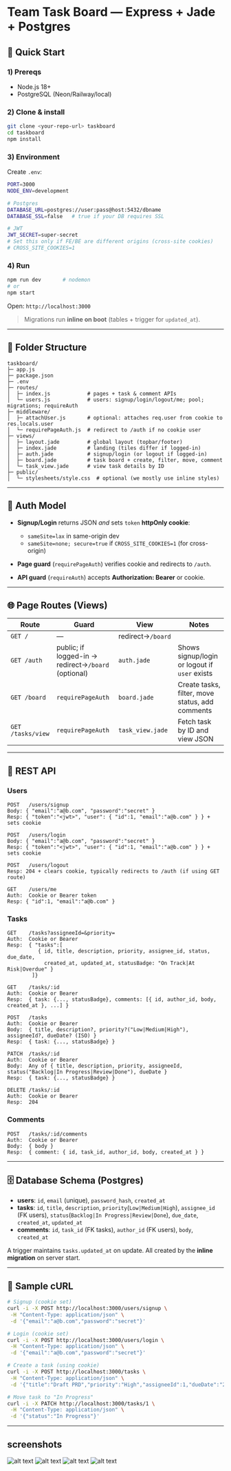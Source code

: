 # Team Task Board — Express + Jade + Postgres

 
## 🚀 Quick Start

### 1) Prereqs

* Node.js 18+
* PostgreSQL (Neon/Railway/local)

### 2) Clone & install

```bash
git clone <your-repo-url> taskboard
cd taskboard
npm install
```

### 3) Environment

Create `.env`:

```bash
PORT=3000
NODE_ENV=development

# Postgres
DATABASE_URL=postgres://user:pass@host:5432/dbname
DATABASE_SSL=false   # true if your DB requires SSL

# JWT
JWT_SECRET=super-secret
# Set this only if FE/BE are different origins (cross-site cookies)
# CROSS_SITE_COOKIES=1
```

### 4) Run

```bash
npm run dev       # nodemon
# or
npm start
```

Open: `http://localhost:3000`

> Migrations run **inline on boot** (tables + trigger for `updated_at`).

---

## 📁 Folder Structure

```
taskboard/
├─ app.js
├─ package.json
├─ .env
├─ routes/
│  ├─ index.js            # pages + task & comment APIs
│  └─ users.js            # users: signup/login/logout/me; pool; migrations; requireAuth
├─ middleware/
│  ├─ attachUser.js       # optional: attaches req.user from cookie to res.locals.user
│  └─ requirePageAuth.js  # redirect to /auth if no cookie user
├─ views/
│  ├─ layout.jade         # global layout (topbar/footer)
│  ├─ index.jade          # landing (tiles differ if logged-in)
│  ├─ auth.jade           # signup/login (or logout if logged-in)
│  ├─ board.jade          # task board + create, filter, move, comment
│  └─ task_view.jade      # view task details by ID
├─ public/
│  └─ stylesheets/style.css  # optional (we mostly use inline styles)
```

---

## 🔐 Auth Model

* **Signup/Login** returns JSON *and* sets `token` **httpOnly cookie**:

  * `sameSite=lax` in same-origin dev
  * `sameSite=none; secure=true` if `CROSS_SITE_COOKIES=1` (for cross-origin)
* **Page guard** (`requirePageAuth`) verifies cookie and redirects to `/auth`.
* **API guard** (`requireAuth`) accepts **Authorization: Bearer** or cookie.

---

## 🌐 Page Routes (Views)

| Route             | Guard                                               | View              | Notes                                           |
| ----------------- | --------------------------------------------------- | ----------------- | ----------------------------------------------- |
| `GET /`           | —                                                   | redirect→`/board` |                                                 |
| `GET /auth`       | public; if logged-in → redirect→`/board` (optional) | `auth.jade`       | Shows signup/login or logout if `user` exists   |
| `GET /board`      | `requirePageAuth`                                   | `board.jade`      | Create tasks, filter, move status, add comments |
| `GET /tasks/view` | `requirePageAuth`                                   | `task_view.jade`  | Fetch task by ID and view JSON                  |

---

## 🧭 REST API

### Users

```
POST   /users/signup
Body: { "email":"a@b.com", "password":"secret" }
Resp: { "token":"<jwt>", "user": { "id":1, "email":"a@b.com" } } + sets cookie

POST   /users/login
Body: { "email":"a@b.com", "password":"secret" }
Resp: { "token":"<jwt>", "user": { "id":1, "email":"a@b.com" } } + sets cookie

POST   /users/logout
Resp: 204 + clears cookie, typically redirects to /auth (if using GET route)

GET    /users/me
Auth:  Cookie or Bearer token
Resp: { "id":1, "email":"a@b.com" }
```

### Tasks

```
GET    /tasks?assigneeId=&priority=
Auth:  Cookie or Bearer
Resp:  { "tasks":[
          { id, title, description, priority, assignee_id, status, due_date,
            created_at, updated_at, statusBadge: "On Track|At Risk|Overdue" }
        ]}

GET    /tasks/:id
Auth:  Cookie or Bearer
Resp:  { task: {..., statusBadge}, comments: [{ id, author_id, body, created_at }, ...] }

POST   /tasks
Auth:  Cookie or Bearer
Body:  { title, description?, priority?("Low|Medium|High"), assigneeId?, dueDate? (ISO) }
Resp:  { task: {..., statusBadge} }

PATCH  /tasks/:id
Auth:  Cookie or Bearer
Body:  Any of { title, description, priority, assigneeId, status("Backlog|In Progress|Review|Done"), dueDate }
Resp:  { task: {..., statusBadge} }

DELETE /tasks/:id
Auth:  Cookie or Bearer
Resp:  204
```

### Comments

```
POST   /tasks/:id/comments
Auth:  Cookie or Bearer
Body:  { body }
Resp:  { comment: { id, task_id, author_id, body, created_at } }
```

---

## 🗄️ Database Schema (Postgres)

* **users**: `id`, `email` (unique), `password_hash`, `created_at`
* **tasks**: `id`, `title`, `description`, `priority`(`Low|Medium|High`), `assignee_id` (FK users), `status`(`Backlog|In Progress|Review|Done`), `due_date`, `created_at`, `updated_at`
* **comments**: `id`, `task_id` (FK tasks), `author_id` (FK users), `body`, `created_at`

A trigger maintains `tasks.updated_at` on update. All created by the **inline migration** on server start.

---

## 🔧 Sample cURL

```bash
# Signup (cookie set)
curl -i -X POST http://localhost:3000/users/signup \
 -H "Content-Type: application/json" \
 -d '{"email":"a@b.com","password":"secret"}'

# Login (cookie set)
curl -i -X POST http://localhost:3000/users/login \
 -H "Content-Type: application/json" \
 -d '{"email":"a@b.com","password":"secret"}'

# Create a task (using cookie)
curl -i -X POST http://localhost:3000/tasks \
 -H "Content-Type: application/json" \
 -d '{"title":"Draft PRD","priority":"High","assigneeId":1,"dueDate":"2025-09-01T09:00:00.000Z"}'

# Move task to "In Progress"
curl -i -X PATCH http://localhost:3000/tasks/1 \
 -H "Content-Type: application/json" \
 -d '{"status":"In Progress"}'
```

---
 ## screenshots

 ![alt text](image.png)
 ![alt text](image-1.png)
 ![alt text](image-2.png)
 ![alt text](image-3.png)

